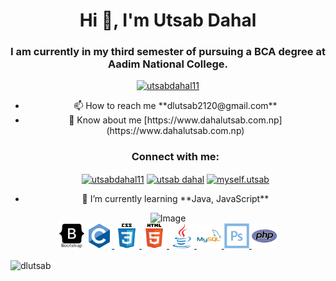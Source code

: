 
<h1 align="center">Hi 👋, I'm Utsab Dahal</h1>
<h3 align="center">I am currently in my third semester of pursuing a BCA degree at Aadim National College.</h3>

<p align="center"> <a href="https://twitter.com/utsabdahal11" target="blank"><img src="https://img.shields.io/twitter/follow/utsabdahal11?logo=twitter&style=for-the-badge" alt="utsabdahal11" /></a> </p>

<div align="center">
  <ul>
    <li>📫 How to reach me **dlutsab2120@gmail.com**</li>
    <li>📄 Know about me [https://www.dahalutsab.com.np](https://www.dahalutsab.com.np)</li>
    <h3 align="center">Connect with me:</h3>
    <p align="center">
    <a href="https://twitter.com/utsabdahal11" target="blank"><img align="center" src="https://raw.githubusercontent.com/rahuldkjain/github-profile-readme-generator/master/src/images/icons/Social/twitter.svg" alt="utsabdahal11" height="30" width="40" /></a>
    <a href="https://linkedin.com/in/utsab dahal" target="blank"><img align="center" src="https://raw.githubusercontent.com/rahuldkjain/github-profile-readme-generator/master/src/images/icons/Social/linked-in-alt.svg" alt="utsab dahal" height="30" width="40" /></a>
    <a href="https://instagram.com/myself.utsab" target="blank"><img align="center" src="https://raw.githubusercontent.com/rahuldkjain/github-profile-readme-generator/master/src/images/icons/Social/instagram.svg" alt="myself.utsab" height="30" width="40" /></a>
    </p>
    <li> 🌱 I’m currently learning **Java, JavaScript**</li>
  </ul>



</div>


<div align="center">
  <img src="https://media1.giphy.com/media/KzJkzjggfGN5Py6nkT/giphy.gif?cid=ecf05e47nfu7ymzz7qewvmkj26apnb8ycdlqnv06xfwiyojh&ep=v1_stickers_search&rid=giphy.gif&ct=s" alt="Image" />
</div>


<div style="text-align: center;>
  <h3>Languages and Tools:</h3>
<p> <a href="https://getbootstrap.com" target="_blank" rel="noreferrer"> <img src="https://raw.githubusercontent.com/devicons/devicon/master/icons/bootstrap/bootstrap-plain-wordmark.svg" alt="bootstrap" width="40" height="40"/> </a> <a href="https://www.cprogramming.com/" target="_blank" rel="noreferrer"> <img src="https://raw.githubusercontent.com/devicons/devicon/master/icons/c/c-original.svg" alt="c" width="40" height="40"/> </a> <a href="https://www.w3schools.com/css/" target="_blank" rel="noreferrer"> <img src="https://raw.githubusercontent.com/devicons/devicon/master/icons/css3/css3-original-wordmark.svg" alt="css3" width="40" height="40"/> </a> <a href="https://www.w3.org/html/" target="_blank" rel="noreferrer"> <img src="https://raw.githubusercontent.com/devicons/devicon/master/icons/html5/html5-original-wordmark.svg" alt="html5" width="40" height="40"/> </a> <a href="https://www.java.com" target="_blank" rel="noreferrer"> <img src="https://raw.githubusercontent.com/devicons/devicon/master/icons/java/java-original.svg" alt="java" width="40" height="40"/> </a> <a href="https://www.mysql.com/" target="_blank" rel="noreferrer"> <img src="https://raw.githubusercontent.com/devicons/devicon/master/icons/mysql/mysql-original-wordmark.svg" alt="mysql" width="40" height="40"/> </a> <a href="https://www.photoshop.com/en" target="_blank" rel="noreferrer"> <img src="https://raw.githubusercontent.com/devicons/devicon/master/icons/photoshop/photoshop-line.svg" alt="photoshop" width="40" height="40"/> </a> <a href="https://www.php.net" target="_blank" rel="noreferrer"> <img src="https://raw.githubusercontent.com/devicons/devicon/master/icons/php/php-original.svg" alt="php" width="40" height="40"/> </a> </p>
</div>



<p><img align="center" src="https://github-readme-stats.vercel.app/api/top-langs?username=dahalutsab&show_icons=true&locale=en&layout=compact" alt="dlutsab" /></p>

